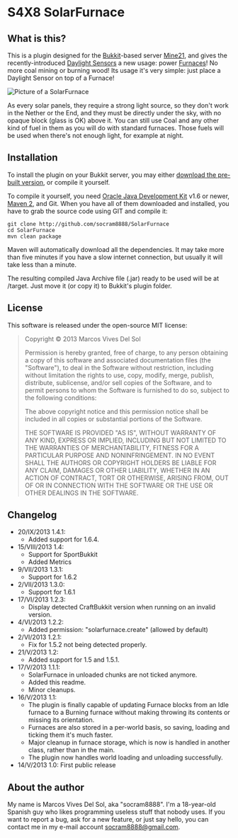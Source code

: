 S4X8 SolarFurnace
=================

What is this?
-------------

This is a plugin designed for the [Bukkit]-based server [Mine21], and gives the recently-introduced [Daylight Sensors] a new usage: power [Furnaces]! No more coal mining or burning wood! Its usage it's very simple: just place a Daylight Sensor on top of a Furnace!

![Picture of a SolarFurnace][Picture of a SolarFurnace]

As every solar panels, they require a strong light source, so they don't work in the Nether or the End, and they must be directly under the sky, with no opaque block (glass is OK) above it. You can still use Coal and any other kind of fuel in them as you will do with standard furnaces. Those fuels will be used when there's not enough light, for example at night.

Installation
------------

To install the plugin on your Bukkit server, you may either [download the pre-built version], or compile it yourself.

To compile it yourself, you need [Oracle Java Development Kit] v1.6 or newer, [Maven 2], and Git. When you have all of them downloaded and installed, you have to grab the source code using GIT and compile it:

	git clone http://github.com/socram8888/SolarFurnace
	cd SolarFurnace
	mvn clean package
	
Maven will automatically download all the dependencies. It may take more than five minutes if you have a slow internet connection, but usually it will take less than a minute.

The resulting compiled Java Archive file (.jar) ready to be used will be at /target. Just move it (or copy it) to Bukkit's plugin folder.

License
-----

This software is released under the open-source MIT license:

>Copyright © 2013 Marcos Vives Del Sol
>
>Permission is hereby granted, free of charge, to any person obtaining a copy of this software and associated documentation files (the "Software"), to deal in the Software without restriction, including without limitation the rights to use, copy, modify, merge, publish, distribute, sublicense, and/or sell copies of the Software, and to permit persons to whom the Software is furnished to do so, subject to the following conditions:
>
>The above copyright notice and this permission notice shall be included in all copies or substantial portions of the Software.
>
>THE SOFTWARE IS PROVIDED "AS IS", WITHOUT WARRANTY OF ANY KIND, EXPRESS OR IMPLIED, INCLUDING BUT NOT LIMITED TO THE WARRANTIES OF MERCHANTABILITY, FITNESS FOR A PARTICULAR PURPOSE AND NONINFRINGEMENT. IN NO EVENT SHALL THE AUTHORS OR COPYRIGHT HOLDERS BE LIABLE FOR ANY CLAIM, DAMAGES OR OTHER LIABILITY, WHETHER IN AN ACTION OF CONTRACT, TORT OR OTHERWISE, ARISING FROM, OUT OF OR IN CONNECTION WITH THE SOFTWARE OR THE USE OR OTHER DEALINGS IN THE SOFTWARE.

Changelog
---------
* 20/IX/2013 1.4.1:
    * Added support for 1.6.4.
* 15/VIII/2013 1.4:
    * Support for SportBukkit
	* Added Metrics
* 9/VII/2013 1.3.1:
    * Support for 1.6.2
* 2/VII/2013 1.3.0:
    * Support for 1.6.1
* 17/VI/2013 1.2.3:
    * Display detected CraftBukkit version when running on an invalid version.
* 4/VI/2013 1.2.2:
    * Added permission: "solarfurnace.create" (allowed by default)
* 2/VI/2013 1.2.1:
    * Fix for 1.5.2 not being detected properly.
* 21/V/2013 1.2:
    * Added support for 1.5 and 1.5.1.
* 17/V/2013 1.1.1:
    * SolarFurnace in unloaded chunks are not ticked anymore.
    * Added this readme.
    * Minor cleanups.
* 16/V/2013 1.1:
    * The plugin is finally capable of updating Furnace blocks from an Idle furnace to a Burning furnace without making throwing its contents or missing its orientation.
    * Furnaces are also stored in a per-world basis, so saving, loading and ticking them it's much faster.
    * Major cleanup in furnace storage, which is now is handled in another class, rather than in the main.
    * The plugin now handles world loading and unloading successfully.
* 14/V/2013 1.0: First public release

About the author
----------------

My name is Marcos Vives Del Sol, aka "socram8888". I'm a 18-year-old Spanish guy who likes programming useless stuff that nobody uses. If you want to report a bug, ask for a new feature, or just say hello, you can contact me in my e-mail account <socram8888@gmail.com>.

  [Bukkit]: http://www.bukkit.org/
  [Daylight Sensors]: http://www.minecraftwiki.net/wiki/Daylight_Sensor
  [download the pre-built version]: http://dev.bukkit.org/server-mods/solarfurnace/
  [Furnaces]: http://www.minecraftwiki.net/wiki/Furnace
  [Maven 2]: http://maven.apache.org/
  [Mine21]: http://mine21.net/
  [Oracle Java Development Kit]: http://www.oracle.com/technetwork/java/javase/downloads/index.html
  [Picture of a SolarFurnace]: http://i.imgur.com/v7BOvEN.jpg
